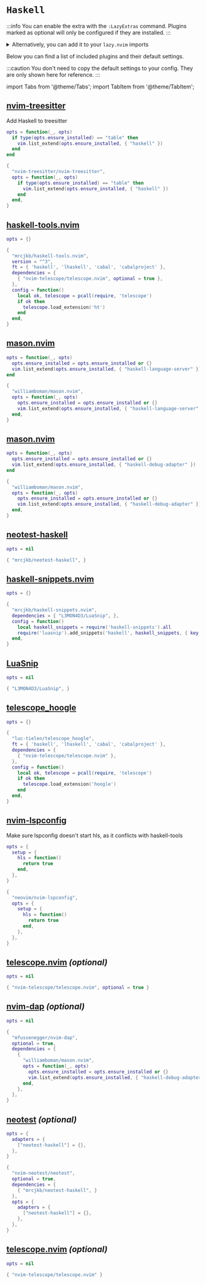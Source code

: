 # `Haskell`

<!-- plugins:start -->

:::info
You can enable the extra with the `:LazyExtras` command.
Plugins marked as optional will only be configured if they are installed.
:::

<details>
<summary>Alternatively, you can add it to your <code>lazy.nvim</code> imports</summary>

```lua title="lua/config/lazy.lua" {4}
require("lazy").setup({
  spec = {
    { "LazyVim/LazyVim", import = "lazyvim.plugins" },
    { import = "lazyvim.plugins.extras.lang.haskell" },
    { import = "plugins" },
  },
})
```

</details>

Below you can find a list of included plugins and their default settings.

:::caution
You don't need to copy the default settings to your config.
They are only shown here for reference.
:::

import Tabs from '@theme/Tabs';
import TabItem from '@theme/TabItem';

## [nvim-treesitter](https://github.com/nvim-treesitter/nvim-treesitter)

 Add Haskell to treesitter


<Tabs>

<TabItem value="opts" label="Options">

```lua
opts = function(_, opts)
  if type(opts.ensure_installed) == "table" then
    vim.list_extend(opts.ensure_installed, { "haskell" })
  end
end
```

</TabItem>


<TabItem value="code" label="Full Spec">

```lua
{
  "nvim-treesitter/nvim-treesitter",
  opts = function(_, opts)
    if type(opts.ensure_installed) == "table" then
      vim.list_extend(opts.ensure_installed, { "haskell" })
    end
  end,
}
```

</TabItem>

</Tabs>

## [haskell-tools.nvim](https://github.com/mrcjkb/haskell-tools.nvim)

<Tabs>

<TabItem value="opts" label="Options">

```lua
opts = {}
```

</TabItem>


<TabItem value="code" label="Full Spec">

```lua
{
  "mrcjkb/haskell-tools.nvim",
  version = "^3",
  ft = { 'haskell', 'lhaskell', 'cabal', 'cabalproject' },
  dependencies = {
    { "nvim-telescope/telescope.nvim", optional = true },
  },
  config = function()
    local ok, telescope = pcall(require, 'telescope')
    if ok then
      telescope.load_extension('ht')
    end
  end,
}
```

</TabItem>

</Tabs>

## [mason.nvim](https://github.com/williamboman/mason.nvim)

<Tabs>

<TabItem value="opts" label="Options">

```lua
opts = function(_, opts)
  opts.ensure_installed = opts.ensure_installed or {}
  vim.list_extend(opts.ensure_installed, { "haskell-language-server" })
end
```

</TabItem>


<TabItem value="code" label="Full Spec">

```lua
{
  "williamboman/mason.nvim",
  opts = function(_, opts)
    opts.ensure_installed = opts.ensure_installed or {}
    vim.list_extend(opts.ensure_installed, { "haskell-language-server" })
  end,
}
```

</TabItem>

</Tabs>

## [mason.nvim](https://github.com/williamboman/mason.nvim)

<Tabs>

<TabItem value="opts" label="Options">

```lua
opts = function(_, opts)
  opts.ensure_installed = opts.ensure_installed or {}
  vim.list_extend(opts.ensure_installed, { "haskell-debug-adapter" })
end
```

</TabItem>


<TabItem value="code" label="Full Spec">

```lua
{
  "williamboman/mason.nvim",
  opts = function(_, opts)
    opts.ensure_installed = opts.ensure_installed or {}
    vim.list_extend(opts.ensure_installed, { "haskell-debug-adapter" })
  end,
}
```

</TabItem>

</Tabs>

## [neotest-haskell](https://github.com/mrcjkb/neotest-haskell)

<Tabs>

<TabItem value="opts" label="Options">

```lua
opts = nil
```

</TabItem>


<TabItem value="code" label="Full Spec">

```lua
{ "mrcjkb/neotest-haskell", }
```

</TabItem>

</Tabs>

## [haskell-snippets.nvim](https://github.com/mrcjkb/haskell-snippets.nvim)

<Tabs>

<TabItem value="opts" label="Options">

```lua
opts = {}
```

</TabItem>


<TabItem value="code" label="Full Spec">

```lua
{
  "mrcjkb/haskell-snippets.nvim",
  dependencies = { "L3MON4D3/LuaSnip", },
  config = function()
    local haskell_snippets = require('haskell-snippets').all
    require('luasnip').add_snippets('haskell', haskell_snippets, { key = 'haskell' })
  end,
}
```

</TabItem>

</Tabs>

## [LuaSnip](https://github.com/L3MON4D3/LuaSnip)

<Tabs>

<TabItem value="opts" label="Options">

```lua
opts = nil
```

</TabItem>


<TabItem value="code" label="Full Spec">

```lua
{ "L3MON4D3/LuaSnip", }
```

</TabItem>

</Tabs>

## [telescope_hoogle](https://github.com/luc-tielen/telescope_hoogle)

<Tabs>

<TabItem value="opts" label="Options">

```lua
opts = {}
```

</TabItem>


<TabItem value="code" label="Full Spec">

```lua
{
  "luc-tielen/telescope_hoogle",
  ft = { 'haskell', 'lhaskell', 'cabal', 'cabalproject' },
  dependencies = {
    { "nvim-telescope/telescope.nvim" },
  },
  config = function()
    local ok, telescope = pcall(require, 'telescope')
    if ok then
      telescope.load_extension('hoogle')
    end
  end,
}
```

</TabItem>

</Tabs>

## [nvim-lspconfig](https://github.com/neovim/nvim-lspconfig)

 Make sure lspconfig doesn't start hls,
 as it conflicts with haskell-tools


<Tabs>

<TabItem value="opts" label="Options">

```lua
opts = {
  setup = {
    hls = function()
      return true 
    end,
  },
}
```

</TabItem>


<TabItem value="code" label="Full Spec">

```lua
{
  "neovim/nvim-lspconfig",
  opts = {
    setup = {
      hls = function()
        return true 
      end,
    },
  },
}
```

</TabItem>

</Tabs>

## [telescope.nvim](https://github.com/nvim-telescope/telescope.nvim) _(optional)_

<Tabs>

<TabItem value="opts" label="Options">

```lua
opts = nil
```

</TabItem>


<TabItem value="code" label="Full Spec">

```lua
{ "nvim-telescope/telescope.nvim", optional = true }
```

</TabItem>

</Tabs>

## [nvim-dap](https://github.com/mfussenegger/nvim-dap) _(optional)_

<Tabs>

<TabItem value="opts" label="Options">

```lua
opts = nil
```

</TabItem>


<TabItem value="code" label="Full Spec">

```lua
{ 
  "mfussenegger/nvim-dap", 
  optional = true,
  dependencies = {
    {
      "williamboman/mason.nvim",
      opts = function(_, opts)
        opts.ensure_installed = opts.ensure_installed or {}
        vim.list_extend(opts.ensure_installed, { "haskell-debug-adapter" })
      end,
    },
  },
}
```

</TabItem>

</Tabs>

## [neotest](https://github.com/nvim-neotest/neotest) _(optional)_

<Tabs>

<TabItem value="opts" label="Options">

```lua
opts = {
  adapters = {
    ["neotest-haskell"] = {},
  },
}
```

</TabItem>


<TabItem value="code" label="Full Spec">

```lua
{
  "nvim-neotest/neotest",
  optional = true,
  dependencies = {
    { "mrcjkb/neotest-haskell", }
  },
  opts = {
    adapters = {
      ["neotest-haskell"] = {},
    },
  },
}
```

</TabItem>

</Tabs>

## [telescope.nvim](https://github.com/nvim-telescope/telescope.nvim) _(optional)_

<Tabs>

<TabItem value="opts" label="Options">

```lua
opts = nil
```

</TabItem>


<TabItem value="code" label="Full Spec">

```lua
{ "nvim-telescope/telescope.nvim" }
```

</TabItem>

</Tabs>

<!-- plugins:end -->

